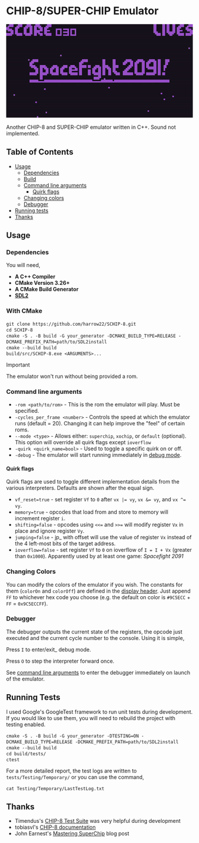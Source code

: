 # CHIP-8/SUPER-CHIP Emulator
<p align="center">
  <img alt="Spacefight 2091 demo gif" src="https://raw.githubusercontent.com/harrow22/SCHIP-8/master/assets/demo.gif" />
</p>

Another CHIP-8 and SUPER-CHIP emulator written in C++. Sound not implemented.

## Table of Contents
* [Usage](#installation)
  * [Dependencies](#dependencies)
  * [Build](#build)
  * [Command line arguments](#command-line-arguments)
    * [Quirk flags](#quirk-flags)
  * [Changing colors](#changing-colors)
  * [Debugger](#debugger)
* [Running tests](#running-tests)
* [Thanks](#thanks)

## Usage
### Dependencies
You will need,
* **A C++ Compiler**
* **CMake Version 3.26+**
* **A CMake Build Generator**
* **[SDL2](https://github.com/libsdl-org/SDL)**

### With CMake
```
git clone https://github.com/harrow22/SCHIP-8.git
cd SCHIP-8
cmake -S . -B build -G your_generator -DCMAKE_BUILD_TYPE=RELEASE -DCMAKE_PREFIX_PATH=path/to/SDL2install
cmake --build build
build/src/SCHIP-8.exe <ARGUMENTS>...
```

> [!IMPORTANT]
> The emulator won't run without being provided a rom.

### Command line arguments
* `-rom <path/to/rom>` - This is the rom the emulator will play. Must be specified.
* `-cycles_per_frame <number>` - Controls the speed at which the emulator runs (default = 20). Changing it can help improve the "feel" of certain roms.
* `--mode <type>` - Allows either: `superchip`, `xochip`, or `default` (optional). This option will override all quirk flags except `ioverflow`
* `-quirk <quirk_name=bool>` - Used to toggle a specific quirk on or off.
* `-debug` - The emulator will start running immediately in [debug mode](#debugger).

#### Quirk flags
Quirk flags are used to toggle different implementation details from the various interpreters. Defaults are shown after the equal sign.

* `vf_reset=true` - set register `Vf` to `0` after `vx |= vy`, `vx &= vy`, and `vx ^= vy`.
* `memory=true` - opcodes that load from and store to memory will increment register `i`.
* `shifting=false` - opcodes using `<<=` and `>>=` will modify register `Vx` in place and ignore register `Vy`.
* `jumping=false` - jp_ with offset will use the value of register `Vx` instead of the 4 left-most bits of the target address.
* `ioverflow=false` - set register `Vf` to `0` on ioverflow of `I = I + Vx` (greater than `0x1000`). Apparently used by at least one game: *Spacefight 2091*

### Changing Colors
You can modify the colors of the emulator if you wish. The constants for them (`colorOn` and `colorOff`) are defined in the [display header](/src/display/Display.h). Just append `FF` to whichever hex code you choose (e.g. the default on color is `#9C5ECC` + `FF` = `0x9C5ECCFF`).

### Debugger
The debugger outputs the current state of the registers, the opcode just executed and the current cycle
number to the console. Using it is simple,

Press `I` to enter/exit_ debug mode.

Press `O` to step the interpreter forward once.

See [command line arguments](#command-line-arguments) to enter the debugger immediately on launch of the emulator.

## Running Tests
I used Google's GoogleTest framework to run unit tests during development. If you would like to use them, you will need to rebuild the project with testing enabled.
```
cmake -S . -B build -G your_generator -DTESTING=ON -DCMAKE_BUILD_TYPE=RELEASE -DCMAKE_PREFIX_PATH=path/to/SDL2install
cmake --build build
cd build/tests/
ctest
```

For a more detailed report, the test logs are written to `tests/Testing/Temporary/` or you can use the command,
```
cat Testing/Temporary/LastTestLog.txt
```

## Thanks
* Timendus's [CHIP-8 Test Suite](https://github.com/Timendus/chip8-test-suite) was very helpful during development
* tobiasvl's [CHIP-8 documentation](https://tobiasvl.github.io/blog/write-a-chip-8-emulator/)
* John Earnest's [Mastering SuperChip](http://johnearnest.github.io/Octo/docs/SuperChip.html) blog post
